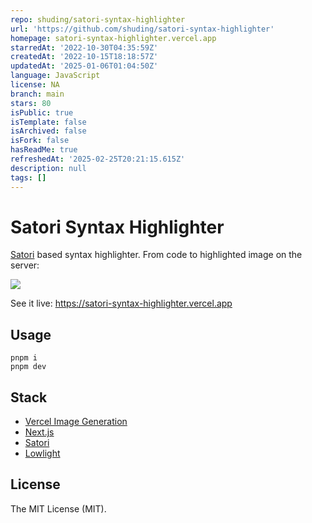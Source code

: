 ```yaml
---
repo: shuding/satori-syntax-highlighter
url: 'https://github.com/shuding/satori-syntax-highlighter'
homepage: satori-syntax-highlighter.vercel.app
starredAt: '2022-10-30T04:35:59Z'
createdAt: '2022-10-15T18:18:57Z'
updatedAt: '2025-01-06T01:04:50Z'
language: JavaScript
license: NA
branch: main
stars: 80
isPublic: true
isTemplate: false
isArchived: false
isFork: false
hasReadMe: true
refreshedAt: '2025-02-25T20:21:15.615Z'
description: null
tags: []
---
```


# Satori Syntax Highlighter

[Satori](https://github.com/vercel/satori) based syntax highlighter. From code to highlighted image on the server:

![](https://satori-syntax-highlighter.vercel.app/api/highlighter)

See it live: https://satori-syntax-highlighter.vercel.app

## Usage

```
pnpm i
pnpm dev
```

## Stack

- [Vercel Image Generation](https://vercel.com/blog/introducing-vercel-og-image-generation-fast-dynamic-social-card-images)
- [Next.js](https://nextjs.org)
- [Satori](https://github.com/vercel/satori)
- [Lowlight](https://github.com/wooorm/lowlight)

## License

The MIT License (MIT).
